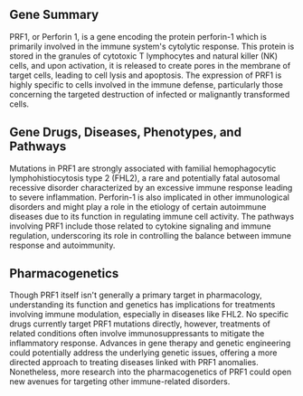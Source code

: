 ## Gene Summary
PRF1, or Perforin 1, is a gene encoding the protein perforin-1 which is primarily involved in the immune system's cytolytic response. This protein is stored in the granules of cytotoxic T lymphocytes and natural killer (NK) cells, and upon activation, it is released to create pores in the membrane of target cells, leading to cell lysis and apoptosis. The expression of PRF1 is highly specific to cells involved in the immune defense, particularly those concerning the targeted destruction of infected or malignantly transformed cells.

## Gene Drugs, Diseases, Phenotypes, and Pathways
Mutations in PRF1 are strongly associated with familial hemophagocytic lymphohistiocytosis type 2 (FHL2), a rare and potentially fatal autosomal recessive disorder characterized by an excessive immune response leading to severe inflammation. Perforin-1 is also implicated in other immunological disorders and might play a role in the etiology of certain autoimmune diseases due to its function in regulating immune cell activity. The pathways involving PRF1 include those related to cytokine signaling and immune regulation, underscoring its role in controlling the balance between immune response and autoimmunity.

## Pharmacogenetics
Though PRF1 itself isn't generally a primary target in pharmacology, understanding its function and genetics has implications for treatments involving immune modulation, especially in diseases like FHL2. No specific drugs currently target PRF1 mutations directly, however, treatments of related conditions often involve immunosuppressants to mitigate the inflammatory response. Advances in gene therapy and genetic engineering could potentially address the underlying genetic issues, offering a more directed approach to treating diseases linked with PRF1 anomalies. Nonetheless, more research into the pharmacogenetics of PRF1 could open new avenues for targeting other immune-related disorders.